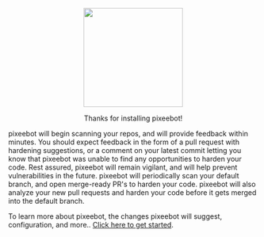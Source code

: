 

<p align="center">
  <img src="/img/0-Icon-Trimmed.png" width="200px" />
</p>

<p align="center" style={{fontSize: '3em', fontWeight: 'bold'}} >Thanks for installing pixeebot!</p>

pixeebot will begin scanning your repos, and will provide feedback within minutes. You should expect feedback in the form of a pull request with hardening suggestions, or a comment on your latest commit letting you know that pixeebot was unable to find any opportunities to harden your code. Rest assured, pixeebot will remain vigilant, and will help prevent vulnerabilities in the future. pixeebot will periodically scan your default branch, and open merge-ready PR's to harden your code. pixeebot will also analyze your new pull requests and harden your code before it gets merged into the default branch.

To learn more about pixeebot, the changes pixeebot will suggest, configuration, and more.. [Click here to get started](/getting-started).
